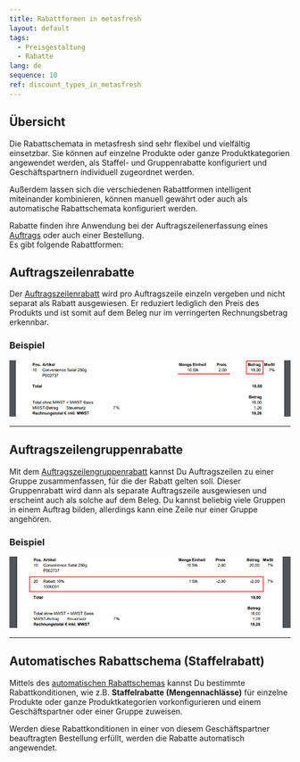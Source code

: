 ```yaml
---
title: Rabattformen in metasfresh
layout: default
tags:
  - Preisgestaltung
  - Rabatte
lang: de
sequence: 10
ref: discount_types_in_metasfresh
---
```


## Übersicht
Die Rabattschemata in metasfresh sind sehr flexibel und vielfältig einsetzbar. Sie können auf einzelne Produkte oder ganze Produktkategorien angewendet werden, als Staffel- und Gruppenrabatte konfiguriert und Geschäftspartnern individuell zugeordnet werden.

Außerdem lassen sich die verschiedenen Rabattformen intelligent miteinander kombinieren, können manuell gewährt oder auch als automatische Rabattschemata konfiguriert werden.

Rabatte finden ihre Anwendung bei der Auftragszeilenerfassung eines [Auftrags](Auftrag_erfassen) oder auch einer Bestellung.<br>
Es gibt folgende Rabattformen:

## Auftragszeilenrabatte
Der [Auftragszeilenrabatt](Auftragszeilenrabatt) wird pro Auftragszeile einzeln vergeben und nicht separat als Rabatt ausgewiesen. Er reduziert lediglich den Preis des Produkts und ist somit auf dem Beleg nur im verringerten Rechnungsbetrag erkennbar.

### Beispiel
![](assets/Auftragszeilenrabatt.png)

---

## Auftragszeilengruppenrabatte
Mit dem [Auftragszeilengruppenrabatt](Auftragszeilengruppenrabatt) kannst Du Auftragszeilen zu einer Gruppe zusammenfassen, für die der Rabatt gelten soll. Dieser Gruppenrabatt wird dann als separate Auftragszeile ausgewiesen und erscheint auch als solche auf dem Beleg. Du kannst beliebig viele Gruppen in einem Auftrag bilden, allerdings kann eine Zeile nur einer Gruppe angehören.

### Beispiel
![](assets/Auftragszeilengruppenrabatt.png)

---

## Automatisches Rabattschema (Staffelrabatt)
Mittels des [automatischen Rabattschemas](Automatisches_Rabattschema) kannst Du bestimmte Rabattkonditionen, wie z.B. **Staffelrabatte (Mengennachlässe)** für einzelne Produkte oder ganze Produktkategorien vorkonfigurieren und einem Geschäftspartner oder einer Gruppe zuweisen.

Werden diese Rabattkonditionen in einer von diesem Geschäftspartner beauftragten Bestellung erfüllt, werden die Rabatte automatisch angewendet.
